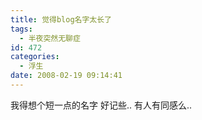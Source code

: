 ```yaml
---
title: 觉得blog名字太长了
tags:
  - 半夜突然无聊症
id: 472
categories:
  - 浮生
date: 2008-02-19 09:14:41
---
```


我得想个短一点的名字 好记些..
有人有同感么..